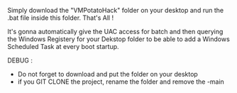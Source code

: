 Simply download the "VMPotatoHack" folder on your desktop and run the .bat file inside this folder. That's All !



It's gonna automatically give the UAC access for batch and then querying the Windows Registery for your Dekstop folder to be able to add a Windows Scheduled Task at every boot startup.

DEBUG : 
- Do not forget to download and put the folder on your desktop
- if you GIT CLONE the project, rename the folder and remove the -main
